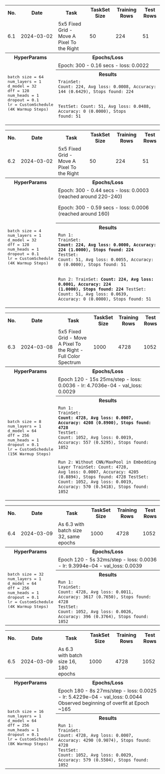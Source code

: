 <table width="100%">
	<tr>
		<th>No.</th> 
		<th>Date</th> 		
		<th>Task</th>
		<th>TaskSet Size</th>
		<th>Training Rows</th>
		<th>Test Rows</th>
	</tr>
	<tr>
		<td>6.1</td>
		<td>2024-03-02</td>
		<td>5x5 Fixed Grid - Move A Pixel To the Right</td>
		<td>50</td>
		<td>224</td>
		<td>51</td>
	</tr>
	<tr>
		<th colspan=2>HyperParams</th>
		<th colspan=4>Epochs/Loss</th>
	</tr>
	<tr><td colspan=2 rowspan=3>
<pre>
batch size = 64
num_layers = 1
d_model = 32 
dff = 128
num_heads = 1 
dropout = 0.1
lr = CustomSchedule
(4K Warmup Steps)
</pre>
	</td>
	<td colspan=4>Epoch: 300 - 0.16 secs - loss: 0.0022</td>
	</tr>
	<tr><th colspan=4>Results</th></tr>
	<tr><td colspan=4>
<code>TrainSet: 
Count: 224, Avg loss: 0.0008, Accuracy: 144 (0.6429), Stops found: 224

TestSet: 
Count: 51, Avg loss: 0.0488, Accuracy: 0 (0.0000), Stops found: 51</code>
    </td></tr>	
</table>

<table>
	<tr>
		<th>No.</th> 
		<th>Date</th> 
		<th>Task</th>
		<th>TaskSet Size</th>
		<th>Training Rows</th>
		<th>Test Rows</th>
	</tr>
	<tr>
		<td>6.2</td>
		<td>2024-03-02</td>
		<td>5x5 Fixed Grid - Move A Pixel To the Right</td>
		<td>50</td>
		<td>224</td>
		<td>51</td>
	</tr>
	<tr>
		<th colspan=2>HyperParams</th>
		<th colspan=4>Epochs/Loss</th>
	</tr>
	<tr><td colspan=2 rowspan=3>
<pre>
batch size = 4
num_layers = 1
d_model = 32 
dff = 128
num_heads = 1 
dropout = 0.1
lr = CustomSchedule
(4K Warmup Steps)
</pre>		
	</td><td colspan=4>
Epoch: 300 - 0.44 secs - loss: 0.0003 (reached around 220-240)

Epoch: 300 - 0.59 secs - loss: 0.0006 (reached around 160)
</td>
	</tr>
	<tr><th colspan=4>Results</th></tr>
	<tr><td colspan=4>
<code>Run 1:
TrainSet: 
<b>Count: 224, Avg loss: 0.0000, Accuracy: 224 (1.0000), Stops found: 224</b>
TestSet: 
Count: 51, Avg loss: 0.0055, Accuracy: 0 (0.0000), Stops found: 51

Run 2:
TrainSet: 
<b>Count: 224, Avg loss: 0.0001, Accuracy: 224 (1.0000), Stops found: 224</b>
TestSet: 
Count: 51, Avg loss: 0.0639, Accuracy: 0 (0.0000), Stops found: 51</code>
</td></tr>	
</table>

<table>
	<tr>
		<th>No.</th> 
		<th>Date</th> 
		<th>Task</th>
		<th>TaskSet Size</th>
		<th>Training Rows</th>
		<th>Test Rows</th>
	</tr>
	<tr>
		<td>6.3</td>
		<td>2024-03-08</td>
		<td>5x5 Fixed Grid - Move A Pixel To the Right - Full Color Spectrum</td>
		<td>1000</td>
		<td>4728</td>
		<td>1052</td>
	</tr>
	<tr>
		<th colspan=2>HyperParams</th>
		<th colspan=4>Epochs/Loss</th>
	</tr>
	<tr><td colspan=2 rowspan=3>
<pre>
batch size = 8
num_layers = 1
d_model = 64 
dff = 256
num_heads = 1 
dropout = 0.1
lr = CustomSchedule
(15K Warmup Steps)
</pre>		
	</td><td colspan=4>
Epoch 120 - 15s 25ms/step - loss: 0.0036 - lr: 4.7036e-04 - val_loss: 0.0029
</td>
	</tr>
	<tr><th colspan=4>Results</th></tr>
	<tr><td colspan=4>
<code>Run 1:
TrainSet: 
<b>Count: 4728, Avg loss: 0.0007, Accuracy: 4208 (0.8900), Stops found: 4728</b>
TestSet: 
Count: 1052, Avg loss: 0.0019, Accuracy: 557 (0.5295), Stops found: 1052

Run 2: Without CNN/MaxPool in Embedding Layer
TrainSet: 
Count: 4728, Avg loss: 0.0007, Accuracy: 4205 (0.8894), Stops found: 4728
TestSet:
Count: 1052, Avg loss: 0.0019, Accuracy: 570 (0.5418), Stops found: 1052
</code>
</td></tr>	
</table>

<table>
	<tr>
		<th>No.</th> 
		<th>Date</th> 
		<th>Task</th>
		<th>TaskSet Size</th>
		<th>Training Rows</th>
		<th>Test Rows</th>
	</tr>
	<tr>
		<td>6.4</td>
		<td>2024-03-09</td>
		<td>As 6.3 with batch size 32, same epochs</td>
		<td>1000</td>
		<td>4728</td>
		<td>1052</td>
	</tr>
	<tr>
		<th colspan=2>HyperParams</th>
		<th colspan=4>Epochs/Loss</th>
	</tr>
	<tr><td colspan=2 rowspan=3>
<pre>
batch size = 32
num_layers = 1
d_model = 64 
dff = 256
num_heads = 1 
dropout = 0.1
lr = CustomSchedule
(4K Warmup Steps)
</pre>		
	</td><td colspan=4>
Epoch 120 - 5s 32ms/step - loss: 0.0036 - lr: 9.3994e-04 - val_loss: 0.0039
</td>
	</tr>
	<tr><th colspan=4>Results</th></tr>
	<tr><td colspan=4>
<code>Run 1:
TrainSet: 
Count: 4728, Avg loss: 0.0011, Accuracy: 3617 (0.7650), Stops found: 4728
TestSet: 
Count: 1052, Avg loss: 0.0026, Accuracy: 396 (0.3764), Stops found: 1052
</code>
</td></tr>	
</table>

<table>
	<tr>
		<th>No.</th> 
		<th>Date</th> 
		<th>Task</th>
		<th>TaskSet Size</th>
		<th>Training Rows</th>
		<th>Test Rows</th>
	</tr>
	<tr>
		<td>6.5</td>
		<td>2024-03-09</td>
		<td>As 6.3 with batch size 16, 180 epochs</td>
		<td>1000</td>
		<td>4728</td>
		<td>1052</td>
	</tr>
	<tr>
		<th colspan=2>HyperParams</th>
		<th colspan=4>Epochs/Loss</th>
	</tr>
	<tr><td colspan=2 rowspan=3>
<pre>
batch size = 16
num_layers = 1
d_model = 64 
dff = 256
num_heads = 1 
dropout = 0.1
lr = CustomSchedule
(8K Warmup Steps)
</pre>		
	</td><td colspan=4>
Epoch 180 - 8s 27ms/step - loss: 0.0025 - lr: 5.4229e-04 - val_loss: 0.0044
Observed beginning of overfit at Epoch ~165
</td>
	</tr>
	<tr><th colspan=4>Results</th></tr>
	<tr><td colspan=4>
<code>Run 1:
TrainSet: 
Count: 4728, Avg loss: 0.0007, Accuracy: 4290 (0.9074), Stops found: 4728
TestSet: 
Count: 1052, Avg loss: 0.0029, Accuracy: 579 (0.5504), Stops found: 1052
</code>
</td></tr>	
</table>
